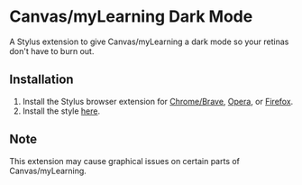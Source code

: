 # Canvas/myLearning Dark Mode
A Stylus extension to give Canvas/myLearning a dark mode so your retinas don't have to burn out.

## Installation
1. Install the Stylus browser extension for [Chrome/Brave](https://chrome.google.com/webstore/detail/stylus/clngdbkpkpeebahjckkjfobafhncgmne), [Opera](https://addons.opera.com/en-gb/extensions/details/stylus/), or [Firefox](https://addons.mozilla.org/en-US/firefox/addon/styl-us/).
2. Install the style [here](https://userstyles.org/styles/191622/mylearning-dark-mode).

## Note
This extension may cause graphical issues on certain parts of Canvas/myLearning.
